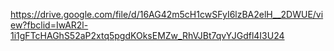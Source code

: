 https://drive.google.com/file/d/16AG42m5cH1cwSFyI6lzBA2elH__2DWUE/view?fbclid=IwAR2l-1i1gFTcHAGhS52aP2xtq5pgdKOksEMZw_RhVJBt7qvYJGdfl4I3U24